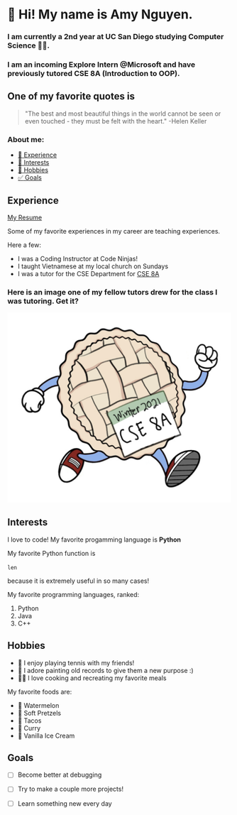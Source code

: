 # :cherry_blossom: Hi! My name is **Amy Nguyen**.
### I am currently a 2nd year at UC San Diego studying Computer Science :woman_technologist:. 
### I am an incoming Explore Intern @Microsoft and have previously tutored CSE 8A (Introduction to OOP).

## One of my favorite quotes is
> "The best and most beautiful things in the world cannot be seen or even touched - they must be felt with the heart." -Helen Keller

### About me:
* [:wrench: Experience](#Experience)
* [:mag_right: Interests](#Interests)
* [:art: Hobbies](#Hobbies)
* [:white_check_mark: Goals](#Goals)

## Experience

[My Resume](resume.pdf)

Some of my favorite experiences in my career are teaching experiences. 

Here a few: 

* I was a Coding Instructor at Code Ninjas!
* I taught Vietnamese at my local church on Sundays
* I was a tutor for the CSE Department for [CSE 8A](https://ucsd-cse8a-w21.github.io/)

### Here is an image one of my fellow tutors drew for the class I was tutoring. Get it? 

![Image of Python](pie.png)

## Interests

I love to code! My favorite progamming language is **Python**

My favorite Python function is 

`len` 

because it is extremely useful in so many cases!

My favorite programming languages, ranked:

1. Python
2. Java
3. C++

## Hobbies

* :tennis: I enjoy playing tennis with my friends!
* :art: I adore painting old records to give them a new purpose :) 
* :woman_cook: I love cooking and recreating my favorite meals

My favorite foods are:
* :watermelon: Watermelon
* :pretzel: Soft Pretzels
* :taco: Tacos
* :curry: Curry
* :icecream: Vanilla Ice Cream

## Goals

- [ ] Become better at debugging
- [ ] Try to make a couple more projects!
- [ ] Learn something new every day



